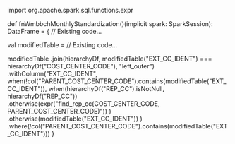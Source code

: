 import org.apache.spark.sql.functions.expr

def fnWmbbchMonthlyStandardization()(implicit spark: SparkSession): DataFrame = {
  // Existing code...

  val modifiedTable = // Existing code...

  modifiedTable
    .join(hierarchyDf, modifiedTable("EXT_CC_IDENT") === hierarchyDf("COST_CENTER_CODE"), "left_outer")
    .withColumn("EXT_CC_IDENT",
      when(!col("PARENT_COST_CENTER_CODE").contains(modifiedTable("EXT_CC_IDENT")),
        when(hierarchyDf("REP_CC").isNotNull, hierarchyDf("REP_CC"))
          .otherwise(expr("find_rep_cc(COST_CENTER_CODE, PARENT_COST_CENTER_CODE)"))
      )
      .otherwise(modifiedTable("EXT_CC_IDENT"))
    )
    .where(!col("PARENT_COST_CENTER_CODE").contains(modifiedTable("EXT_CC_IDENT")))
}
